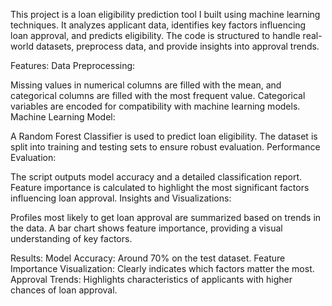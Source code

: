 This project is a loan eligibility prediction tool I built using machine learning techniques. It analyzes applicant data, identifies key factors influencing loan approval, and predicts eligibility. The code is structured to handle real-world datasets, preprocess data, and provide insights into approval trends.

Features:
Data Preprocessing:

Missing values in numerical columns are filled with the mean, and categorical columns are filled with the most frequent value.
Categorical variables are encoded for compatibility with machine learning models.
Machine Learning Model:

A Random Forest Classifier is used to predict loan eligibility.
The dataset is split into training and testing sets to ensure robust evaluation.
Performance Evaluation:

The script outputs model accuracy and a detailed classification report.
Feature importance is calculated to highlight the most significant factors influencing loan approval.
Insights and Visualizations:

Profiles most likely to get loan approval are summarized based on trends in the data.
A bar chart shows feature importance, providing a visual understanding of key factors.

Results:
Model Accuracy: Around 70% on the test dataset.
Feature Importance Visualization: Clearly indicates which factors matter the most.
Approval Trends: Highlights characteristics of applicants with higher chances of loan approval.
